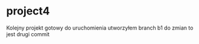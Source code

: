 # project4
Kolejny projekt gotowy do uruchomienia
utworzyłem branch b1 do zmian
to jest drugi commit